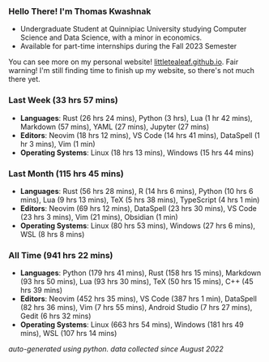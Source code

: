 
### Hello There! I'm Thomas Kwashnak

- Undergraduate Student at Quinnipiac University studying Computer Science and Data Science, with a minor in economics.
- Available for part-time internships during the Fall 2023 Semester

You can see more on my personal website! [littletealeaf.github.io](https://littletealeaf.github.io). Fair warning! I'm still finding time to finish up my website, so there's not much there yet.

### Last Week (33 hrs 57 mins)
- **Languages**: Rust (26 hrs 24 mins), Python (3 hrs), Lua (1 hr 42 mins), Markdown (57 mins), YAML (27 mins), Jupyter (27 mins)
- **Editors**: Neovim (18 hrs 12 mins), VS Code (14 hrs 41 mins), DataSpell (1 hr 3 mins), Vim (1 min)
- **Operating Systems**: Linux (18 hrs 13 mins), Windows (15 hrs 44 mins)
    
### Last Month (115 hrs 45 mins)
- **Languages**: Rust (56 hrs 28 mins), R (14 hrs 6 mins), Python (10 hrs 6 mins), Lua (9 hrs 13 mins), TeX (5 hrs 38 mins), TypeScript (4 hrs 1 min)
- **Editors**: Neovim (69 hrs 12 mins), DataSpell (23 hrs 30 mins), VS Code (23 hrs 3 mins), Vim (21 mins), Obsidian (1 min)
- **Operating Systems**: Linux (80 hrs 53 mins), Windows (27 hrs 6 mins), WSL (8 hrs 8 mins)
    
### All Time (941 hrs 22 mins)
- **Languages**: Python (179 hrs 41 mins), Rust (158 hrs 15 mins), Markdown (93 hrs 50 mins), Lua (93 hrs 30 mins), TeX (50 hrs 15 mins), C++ (45 hrs 39 mins)
- **Editors**: Neovim (452 hrs 35 mins), VS Code (387 hrs 1 min), DataSpell (82 hrs 36 mins), Vim (7 hrs 55 mins), Android Studio (7 hrs 27 mins), Gedit (6 hrs 32 mins)
- **Operating Systems**: Linux (663 hrs 54 mins), Windows (181 hrs 49 mins), WSL (107 hrs 14 mins)
    

*auto-generated using python. data collected since August 2022*
